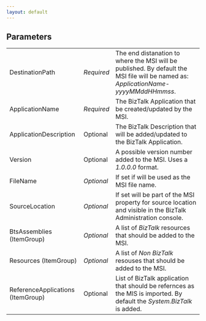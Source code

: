 ```yaml
---
layout: default
---
```

## Parameters ##

<table border="0" cellpadding="3" cellspacing="0" width="90%" id="tasksTable">
    <tr>
		<td>DestinationPath</td>
		<td><i>Required</i></td>
		<td>The end distanation to where the MSI will be published. By default the MSI file will be named as: <i>ApplicationName-yyyyMMddHHmmss</i>.</td>
	</tr>
    <tr>
		<td>ApplicationName</td>
		<td><i>Required</i></td>
		<td>The BizTalk Application that be created/updated by the MSI.</td>
	</tr>
    <tr>
		<td>ApplicationDescription</td>
		<td>Optional</td>
		<td>The BizTalk Description that will be added/updated to the BizTalk Application.</td>
	</tr>
    <tr>
		<td>Version</td>
		<td>Optional</td>
		<td>A possible version number added to the MSI. Uses a <i>1.0.0.0</i> format.</td>
	</tr>
 	<tr>
		<td>FileName</td>
		<td><i>Optional</i></td>
		<td>If set if will be used as the MSI file name.</td>
	</tr>
 	<tr>
		<td>SourceLocation</td>
		<td><i>Optional</i></td>
		<td>If set will be part of the MSI property for source location and visible in the BizTalk Administration console.</td>
	</tr>
	<tr>
		<td>BtsAssemblies (ItemGroup)</td>
		<td><i>Optional</i></td>
		<td>A list of <i>BizTalk</i> resources that should be added to the MSI.</td>
	</tr>
	<tr>
		<td>Resources (ItemGroup)</td>
		<td><i>Optional</i></td>
		<td>A list of <i>Non BizTalk</i> resouses that should be added to the MSI.</td>
	</tr>
    <tr>
		<td>ReferenceApplications (ItemGroup)</td>
		<td>Optional</td>
		<td>List of BizTalk application that should be refernces as the MIS is imported. By default the <i>System.BizTalk</i> is added.</td>
	</tr>
</table>

